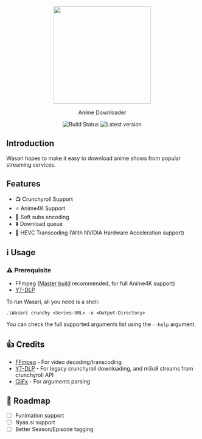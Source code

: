 <p align="center">
  <img width="256" align="center" src="/assets/logo/logo.png">
</p>
<p align="center">
  Anime Downloader
</p>
<p align="center">  
  <a style="text-decoration:none" href="https://github.com/redbaty/Wasari/actions/workflows/docker-wasari-cli.yml">
    <img src="https://img.shields.io/github/actions/workflow/status/redbaty/wasari/docker-wasari-cli.yml?branch=next" alt="Build Status" />
  </a>
  <a style="text-decoration:none" href="https://github.com/redbaty/Wasari/releases">
    <img src="https://img.shields.io/github/release/redbaty/wasari.svg?label=Latest%20version&style=flat-square" alt="Latest version" />
  </a>
</p>

## Introduction

Wasari hopes to make it easy to download anime shows from popular streaming services.

## Features
* :tv: Crunchyroll Support
* :star: Anime4K Support
* :memo: Soft subs encoding
* :arrow_down: Download queue
* :bullettrain_side: HEVC Transcoding (With NVIDIA Hardware Acceleration support)

## :information_source: Usage

### :warning: Prerequisite
* FFmpeg ([Master build](https://github.com/BtbN/FFmpeg-Builds/releases) recommended, for full Anime4K support)
* [YT-DLP](https://github.com/yt-dlp/yt-dlp)

To run Wasari, all you need is a shell:

`.\Wasari crunchy <Series-URL> -o <Output-Directory>`

You can check the full supported arguments list using the `--help` argument.

## :+1: Credits

* [FFmpeg](https://git.ffmpeg.org/ffmpeg.git) - For video decoding/transcoding
* [YT-DLP](https://github.com/yt-dlp/yt-dlp) - For legacy crunchyroll downloading, and m3u8 streams from crunchyroll API
* [CliFx](https://github.com/Tyrrrz/CliFx) - For arguments parsing

## :construction: Roadmap

- [ ] Funimation support
- [ ] Nyaa.si support
- [ ] Better Season/Episode tagging
